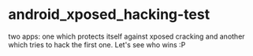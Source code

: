 android_xposed_hacking-test
===========================

two apps: one which protects itself against xposed cracking and another which tries to hack the first one. Let's see who wins :P
